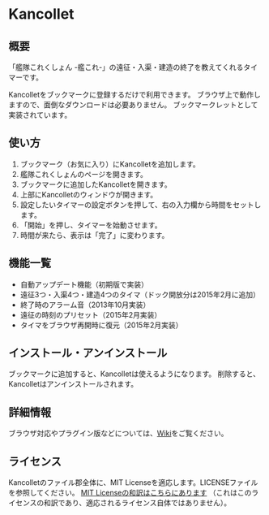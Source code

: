 Kancollet
==============
## 概要
「艦隊これくしょん -艦これ-」の遠征・入渠・建造の終了を教えてくれるタイマーです。

Kancolletをブックマークに登録するだけで利用できます。
ブラウザ上で動作しますので、面倒なダウンロードは必要ありません。
ブックマークレットとして実装されています。

## 使い方
1. ブックマーク（お気に入り）にKancolletを追加します。
2. 艦隊これくしょんのページを開きます。
3. ブックマークに追加したKancolletを開きます。
4. 上部にKancolletのウィンドウが開きます。
5. 設定したいタイマーの設定ボタンを押して、右の入力欄から時間をセットします。
6. 「開始」を押し、タイマーを始動させます。
7. 時間が来たら、表示は「完了」に変わります。

## 機能一覧
* 自動アップデート機能（初期版で実装）
* 遠征3つ・入渠4つ・建造4つのタイマ（ドック開放分は2015年2月に追加）
* 終了時のアラーム音（2013年10月実装）
* 遠征の時刻のプリセット（2015年2月実装）
* タイマをブラウザ再開時に復元（2015年2月実装）

## インストール・アンインストール
ブックマークに追加すると、Kancolletは使えるようになります。
削除すると、Kancolletはアンインストールされます。

## 詳細情報
ブラウザ対応やプラグイン版などについては、[Wiki](https://github.com/syusui-s/kancollet/wiki)をご覧ください。

## ライセンス
Kancolletのファイル郡全体に、MIT Licenseを適応します。LICENSEファイルを参照してください。
[MIT Licenseの和訳はこちらにあります](http://sourceforge.jp/projects/opensource/wiki/licenses%2FMIT_license)
（これはこのライセンスの和訳であり、適応されるライセンス自体ではありません）。
